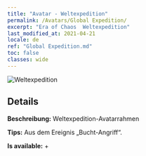 ```yaml
---
title: "Avatar - Weltexpedition"
permalink: /Avatars/Global Expedition/
excerpt: "Era of Chaos  Weltexpedition"
last_modified_at: 2021-04-21
locale: de
ref: "Global Expedition.md"
toc: false
classes: wide
---
```

 ![Weltexpedition](/images/a/avatarFrame_201.png)

## Details

 **Beschreibung:** Weltexpedition-Avatarrahmen 

 **Tips:** Aus dem Ereignis „Bucht-Angriff“. 

 **Is available:**  + 

